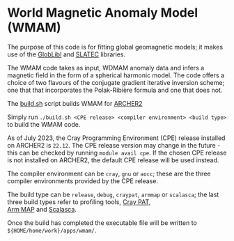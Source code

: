 World Magnetic Anomaly Model (WMAM)
===================================

The purpose of this code is for fitting global geomagnetic models;
it makes use of the [GlobLibI](../../libs/globlibi/README.md) and [SLATEC](../../libs/slatec/README.md) libraries.

The WMAM code takes as input, WDMAM anomaly data and infers a magnetic field
in the form of a spherical harmonic model. The code offers a choice of two
flavours of the conjugate gradient iterative inversion scheme; one that
that incorporates the Polak-Ribière formula and one that does not.

The [build.sh](build.sh) script builds WMAM for [ARCHER2](https://www.archer2.ac.uk/)

Simply run `./build.sh <CPE release> <compiler environment> <build type>` to build the WMAM code.

As of July 2023, the Cray Programming Environment (CPE) release installed on ARCHER2 is `22.12`.
The CPE release version may change in the future - this can be checked by running `module avail cpe`.
If the chosen CPE release is not installed on ARCHER2, the default CPE release will be used instead.

The compiler environment can be `cray`, `gnu` or `aocc`; these are the three compiler
environments provided by the CPE release.

The build type can be `release`, `debug`, `craypat`, `armmap` or `scalasca`; the last three
build types refer to profiling tools, [Cray PAT](https://docs.archer2.ac.uk/user-guide/profile/#craypat), \
[Arm MAP](https://docs.archer2.ac.uk/data-tools/arm-forge/) and [Scalasca](https://www.archer2.ac.uk/training/courses/230822-scalasca/).

Once the build has completed the executable file will be written to
`${HOME/home/work}/apps/wmam/`.
